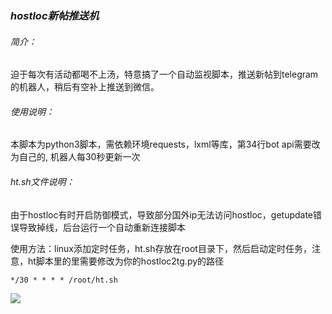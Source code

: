 ### ***hostloc新帖推送机***

###### 简介：

迫于每次有活动都喝不上汤，特意搞了一个自动监视脚本，推送新帖到telegram的机器人，稍后有空补上推送到微信。

###### 使用说明：

本脚本为python3脚本，需依赖环境requests，lxml等库，第34行bot api需要改为自己的, 机器人每30秒更新一次

###### ht.sh文件说明：

由于hostloc有时开启防御模式，导致部分国外ip无法访问hostloc，getupdate错误导致掉线，后台运行一个自动重新连接脚本

使用方法：linux添加定时任务，ht.sh存放在root目录下，然后启动定时任务，注意，ht脚本里的里需要修改为你的hostloc2tg.py的路径

~~~
*/30 * * * * /root/ht.sh
~~~
![](https://i.postimg.cc/8CdGMXSV/cherbim-2019-10-10-06-17-33.jpg)


